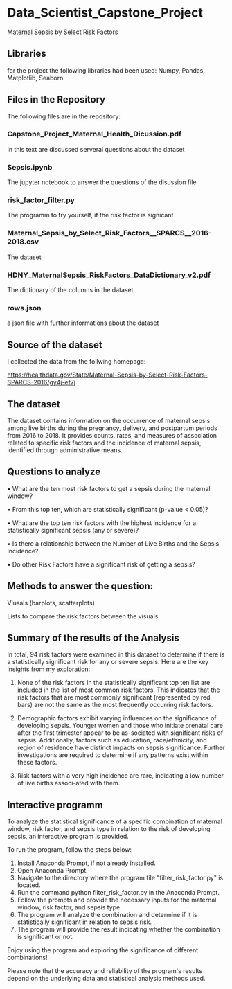# Data_Scientist_Capstone_Project
Maternal Sepsis by Select Risk Factors


## Libraries
for the project the following libraries had been used:
Numpy, Pandas, Matplotlib, Seaborn


## Files in the Repository
The following files are in the repository:


### Capstone_Project_Maternal_Health_Dicussion.pdf

In this text are discussed serveral questions about the dataset


### Sepsis.ipynb

The jupyter notebook to answer the questions of the disussion file


### risk_factor_filter.py

The programm to try yourself, if the risk factor is signicant


### Maternal_Sepsis_by_Select_Risk_Factors__SPARCS__2016-2018.csv

The dataset


### HDNY_MaternalSepsis_RiskFactors_DataDictionary_v2.pdf

The dictionary of the columns in the dataset


### rows.json

a json file with further informations about the dataset


## Source of the dataset
I collected the data from the follwing homepage:

https://healthdata.gov/State/Maternal-Sepsis-by-Select-Risk-Factors-SPARCS-2016/gy4j-ef7j

## The dataset
The dataset contains information on the occurrence of maternal sepsis among live births during the pregnancy, delivery, and postpartum periods from 2016 to 2018. It provides counts, rates, and measures of association related to specific risk factors and the incidence of maternal sepsis, identified through administrative means.

## Questions to analyze
•	What are the ten most risk factors to get a sepsis during the maternal window?	

•	From this top ten, which are statistically significant (p-value < 0.05)?

•	What are the top ten risk factors with the highest incidence for a statistically significant sepsis (any or severe)?	

•	Is there a relationship between the Number of Live Births and the Sepsis Incidence?

•	Do other Risk Factors have a significant risk of getting a sepsis?


## Methods to answer the question:
Viusals (barplots, scatterplots)

Lists to compare the risk factors between the visuals


## Summary of the results of the Analysis
In total, 94 risk factors were examined in this dataset to determine if there is a statistically significant risk for any or severe sepsis. Here are the key insights from my exploration:

1.	None of the risk factors in the statistically significant top ten list are included in the list of most common risk factors. This indicates that the risk factors that are most commonly significant (represented by red bars) are not the same as the most frequently occurring risk factors.

2.	Demographic factors exhibit varying influences on the significance of developing sepsis. Younger women and those who initiate prenatal care after the first trimester appear to be as-sociated with significant risks of sepsis. Additionally, factors such as education, race/ethnicity, and region of residence have distinct impacts on sepsis significance. Further investigations are required to determine if any patterns exist within these factors.

3.	Risk factors with a very high incidence are rare, indicating a low number of live births associ-ated with them.


## Interactive programm
To analyze the statistical significance of a specific combination of maternal window, risk factor, and sepsis type in relation to the risk of developing sepsis, an interactive program is provided.

To run the program, follow the steps below:

1. Install Anaconda Prompt, if not already installed.
2. Open Anaconda Prompt.
3. Navigate to the directory where the program file "filter_risk_factor.py" is located.
4. Run the command python filter_risk_factor.py in the Anaconda Prompt.
5. Follow the prompts and provide the necessary inputs for the maternal window, risk factor, and sepsis type.
6. The program will analyze the combination and determine if it is statistically significant in relation to sepsis risk.
7. The program will provide the result indicating whether the combination is significant or not.

Enjoy using the program and exploring the significance of different combinations!

Please note that the accuracy and reliability of the program's results depend on the underlying data and statistical analysis methods used.

